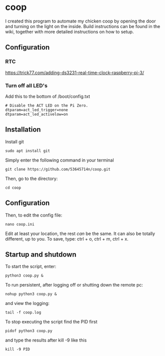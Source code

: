 # coop

I created this program to automate my chicken coop by opening the door and turning on the light on the inside. Build instructions can be found in the wiki, together with more detailed instructions on how to setup.
## Configuration

### RTC
https://trick77.com/adding-ds3231-real-time-clock-raspberry-pi-3/

### Turn off all LED's
Add this to the bottom of /boot/config.txt
```
# Disable the ACT LED on the Pi Zero.
dtparam=act_led_trigger=none
dtparam=act_led_activelow=on
```

## Installation

Install git
```
sudo apt install git
```

Simply enter the following command in your terminal

```
git clone https://github.com/53645714n/coop.git
```

Then, go to the directory:

```
cd coop
```

## Configuration
Then, to edit the config file:

```
nano coop.ini
```

Edit at least your location, the rest *can* be the same. It can also be totally different, up to you. To save, type: ctrl + o, ctrl + m, ctrl + x.

## Startup and shutdown
To start the script, enter:

```
python3 coop.py &
```

To run persistent, after logging off or shutting down the remote pc:

```
nohup python3 coop.py &
```

and view the logging:

```
tail -f coop.log
```

To stop executing the script find the PID first

```
pidof python3 coop.py
```

and type the results after kill -9 like this

```
kill -9 PID
```
